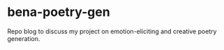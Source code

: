 # bena-poetry-gen
Repo blog to discuss my project on emotion-eliciting and creative poetry generation.
